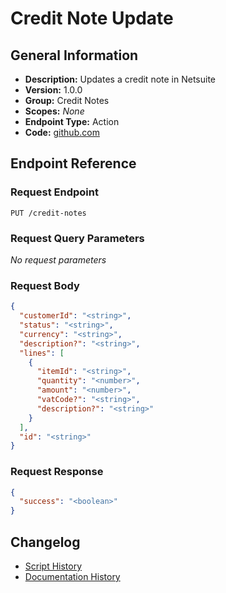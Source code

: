 <!-- BEGIN GENERATED CONTENT -->
# Credit Note Update

## General Information

- **Description:** Updates a credit note in Netsuite
- **Version:** 1.0.0
- **Group:** Credit Notes
- **Scopes:** _None_
- **Endpoint Type:** Action
- **Code:** [github.com](https://github.com/NangoHQ/integration-templates/tree/main/integrations/netsuite-tba/actions/credit-note-update.ts)


## Endpoint Reference

### Request Endpoint

`PUT /credit-notes`

### Request Query Parameters

_No request parameters_

### Request Body

```json
{
  "customerId": "<string>",
  "status": "<string>",
  "currency": "<string>",
  "description?": "<string>",
  "lines": [
    {
      "itemId": "<string>",
      "quantity": "<number>",
      "amount": "<number>",
      "vatCode?": "<string>",
      "description?": "<string>"
    }
  ],
  "id": "<string>"
}
```

### Request Response

```json
{
  "success": "<boolean>"
}
```

## Changelog

- [Script History](https://github.com/NangoHQ/integration-templates/commits/main/integrations/netsuite-tba/actions/credit-note-update.ts)
- [Documentation History](https://github.com/NangoHQ/integration-templates/commits/main/integrations/netsuite-tba/actions/credit-note-update.md)

<!-- END  GENERATED CONTENT -->

